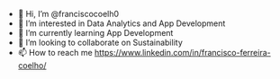 - 👋 Hi, I’m @franciscocoelh0
- 👀 I’m interested in Data Analytics and App Development
- 🌱 I’m currently learning App Development
- 💞️ I’m looking to collaborate on Sustainability
- 📫 How to reach me https://www.linkedin.com/in/francisco-ferreira-coelho/

<!---
franciscocoelh0/franciscocoelh0 is a ✨ special ✨ repository because its `README.md` (this file) appears on your GitHub profile.
You can click the Preview link to take a look at your changes.
--->
